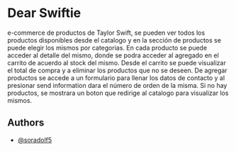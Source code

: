 # Dear Swiftie

e-commerce de productos de Taylor Swift, se pueden ver todos los productos disponibles desde el catalogo y en la sección de productos se puede elegir los mismos por categorias. En cada producto se puede acceder al detalle del mismo, donde se podra acceder al agregado en el carrito de acuerdo al stock del mismo.
Desde el carrito se puede visualizar el total de compra y a eliminar los productos que no se deseen. De agregar productos se accede a un formulario para llenar los datos de contacto y al presionar send information dara el número de orden de la misma. Si no hay productos, se mostrara un boton que redirige al catalogo para visualizar los mismos.

## Authors

- [@soradolf5](https://github.com/Soradrolf5)

